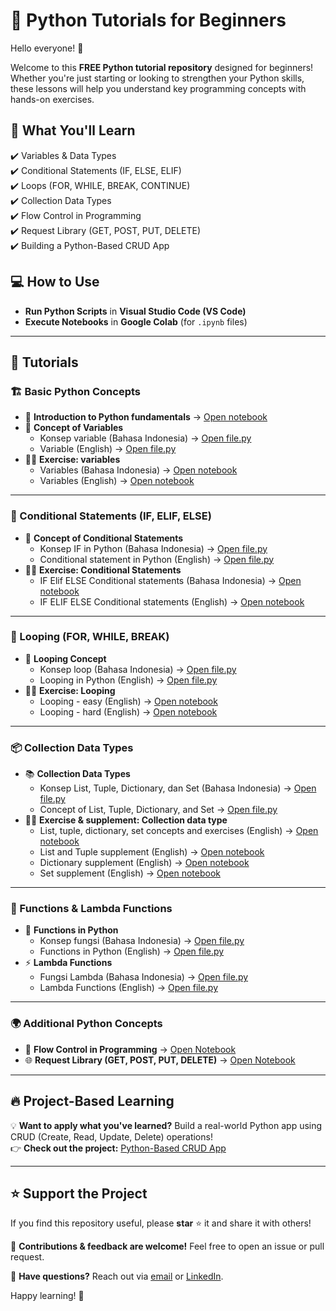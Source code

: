 # 🚀 Python Tutorials for Beginners  

Hello everyone! 👋  

Welcome to this **FREE Python tutorial repository** designed for beginners! Whether you're just starting or looking to strengthen your Python skills, these lessons will help you understand key programming concepts with hands-on exercises.  

## 📌 What You'll Learn  
✔️ Variables & Data Types  
✔️ Conditional Statements (IF, ELSE, ELIF)  
✔️ Loops (FOR, WHILE, BREAK, CONTINUE)  
✔️ Collection Data Types  
✔️ Flow Control in Programming  
✔️ Request Library (GET, POST, PUT, DELETE)  
✔️ Building a Python-Based CRUD App  

## 💻 How to Use  
- **Run Python Scripts** in **Visual Studio Code (VS Code)**  
- **Execute Notebooks** in **Google Colab** (for `.ipynb` files)  

---

## 📂 Tutorials  

### 🏗️ Basic Python Concepts 

- 📜 **Introduction to Python fundamentals** → [Open notebook](https://github.com/harishmuh/Python-simple-tutorials/blob/main/Intro_to_Python_fundamental.ipynb)
- 📜 **Concept of Variables**  
  - Konsep variable (Bahasa Indonesia) → [Open file.py](https://github.com/harishmuh/Python-simple-tutorials/blob/main/variable_bahasa.py)  
  - Variable (English) → [Open file.py](https://github.com/harishmuh/Python-simple-tutorials/blob/main/variable_engsub.py)  
- 🏋️‍♂️ **Exercise: variables**
  - Variables (Bahasa Indonesia) → [Open notebook](https://github.com/harishmuh/Python-simple-tutorials/blob/main/variable_practice_bahasa.ipynb)  
  - Variables (English) → [Open notebook](https://github.com/harishmuh/Python-simple-tutorials/blob/main/Variable_exercise.ipynb) 
---

### 🔀 Conditional Statements (IF, ELIF, ELSE)  
- 📜 **Concept of Conditional Statements**  
  - Konsep IF in Python (Bahasa Indonesia) → [Open file.py](https://github.com/harishmuh/Python-simple-tutorials/blob/main/Conditional%20statements_bahasa.py)  
  - Conditional statement in Python (English) → [Open file.py](https://github.com/harishmuh/Python-simple-tutorials/blob/main/Conditional%20statement_engsub.py)  
- 🏋️‍♂️ **Exercise: Conditional Statements**
  - IF Elif ELSE Conditional statements (Bahasa Indonesia) → [Open notebook](https://github.com/harishmuh/Python-simple-tutorials/blob/main/Conditional_statement_practice_bahasa.ipynb)  
  - IF ELIF ELSE Conditional statements (English) → [Open notebook](https://github.com/harishmuh/Python-simple-tutorials/blob/main/IF%20ELIF%20ELSE%20conditional%20statement_exercise.ipynb)
---

### 🔄 Looping (FOR, WHILE, BREAK)  
- 🔄 **Looping Concept**  
  - Konsep loop (Bahasa Indonesia) → [Open file.py](https://github.com/harishmuh/Python-simple-tutorials/blob/main/looping_bahasa.py)  
  - Looping in Python (English) → [Open file.py](https://github.com/harishmuh/Python-simple-tutorials/blob/main/looping_engsub.py)  
- 🏋️‍♂️ **Exercise: Looping**
  - Looping - easy (English) → [Open notebook](https://github.com/harishmuh/Python-simple-tutorials/blob/main/Looping_exercise_easy.ipynb)
  - Looping - hard (English) → [Open notebook](https://github.com/harishmuh/Python-simple-tutorials/blob/main/Looping_exercise.ipynb)

---

### 📦 Collection Data Types  
- 📚 **Collection Data Types**  
  - Konsep List, Tuple, Dictionary, dan Set (Bahasa Indonesia) → [Open file.py](https://github.com/harishmuh/Python-simple-tutorials/blob/main/collection%20data%20type_bahasa.py)  
  - Concept of List, Tuple, Dictionary, and Set  → [Open file.py](https://github.com/harishmuh/Python-simple-tutorials/blob/main/collection%20data%20types_engsub.py)  
- 🏋️‍♂️ **Exercise & supplement: Collection data type**
  - List, tuple, dictionary, set concepts and exercises (English) → [Open notebook](https://github.com/harishmuh/Python-simple-tutorials/blob/main/Collection_data_type_easy.ipynb)
  - List and Tuple supplement (English) → [Open notebook](https://github.com/harishmuh/Python-simple-tutorials/blob/main/List_and_Tuple.ipynb)
  - Dictionary supplement (English) → [Open notebook](https://github.com/harishmuh/Python-simple-tutorials/blob/main/Dictionary_exercise_eng_sub.ipynb)  
  - Set supplement (English) → [Open notebook](https://github.com/harishmuh/Python-simple-tutorials/blob/main/collection%20data%20type%20-%20set%20exercise.ipynb)
  
---

### 🔣 Functions & Lambda Functions  
- 🔧 **Functions in Python**  
  - Konsep fungsi (Bahasa Indonesia) → [Open file.py](https://github.com/harishmuh/Python-simple-tutorials/blob/main/function_bahasa.py)  
  - Functions in Python (English) → [Open file.py](https://github.com/harishmuh/Python-simple-tutorials/blob/main/function_engsub.py)  
- ⚡ **Lambda Functions**  
  - Fungsi Lambda (Bahasa Indonesia) → [Open file.py](https://github.com/harishmuh/Python-simple-tutorials/blob/main/lambda%20function_bahasa.py)  
  - Lambda Functions (English) → [Open file.py](https://github.com/harishmuh/Python-simple-tutorials/blob/main/lambda%20function_engsub.py)  

---

### 🌍 Additional Python Concepts  
- 🔄 **Flow Control in Programming** → [Open Notebook](https://github.com/harishmuh/Python-simple-tutorials/blob/main/Flow_control_code_implementation.ipynb)  
- 🌐 **Request Library (GET, POST, PUT, DELETE)** → [Open Notebook](https://github.com/harishmuh/Python-simple-tutorials/blob/main/Request_library.ipynb)  

---

## 🔥 Project-Based Learning  
💡 **Want to apply what you've learned?** Build a real-world Python app using CRUD (Create, Read, Update, Delete) operations!  
👉 **Check out the project:** [Python-Based CRUD App](https://github.com/harishmuh/e-feedmart)  

---

## ⭐ Support the Project  
If you find this repository useful, please **star** ⭐ it and share it with others!  

📢 **Contributions & feedback are welcome!** Feel free to open an issue or pull request.  

📩 **Have questions?** Reach out via [email](mailto:harishmuh@gmail.com) or [LinkedIn](https://www.linkedin.com/in/harishmuh).  

Happy learning! 🚀  
